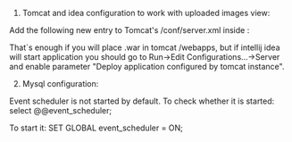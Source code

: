 1. Tomcat and idea configuration to work with uploaded images view:

Add the following new entry to Tomcat's /conf/server.xml inside <Host>:

<Context docBase="/your/path/to/images" path="/auction-images" />

That`s enough if you will place .war in tomcat /webapps, 
but if intellij idea will start application you should go to Run->Edit Configurations...->Server
and enable parameter "Deploy application configured by tomcat instance".

2. Mysql configuration: 

Event scheduler is not started by default. To check whether it is started:
select @@event_scheduler;

To start it:
SET GLOBAL event_scheduler = ON;